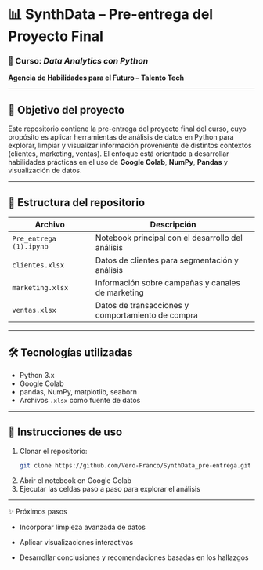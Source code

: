 # 📊 SynthData – Pre-entrega del Proyecto Final

### 🧠 Curso: *Data Analytics con Python*  
**Agencia de Habilidades para el Futuro – Talento Tech**

---

## 🎯 Objetivo del proyecto

Este repositorio contiene la pre-entrega del proyecto final del curso, cuyo propósito es aplicar herramientas de análisis de datos en Python para explorar, limpiar y visualizar información proveniente de distintos contextos (clientes, marketing, ventas). El enfoque está orientado a desarrollar habilidades prácticas en el uso de **Google Colab**, **NumPy**, **Pandas** y visualización de datos.

---

## 📁 Estructura del repositorio

| Archivo                  | Descripción                                      |
|--------------------------|--------------------------------------------------|
| `Pre_entrega (1).ipynb`  | Notebook principal con el desarrollo del análisis |
| `clientes.xlsx`          | Datos de clientes para segmentación y análisis   |
| `marketing.xlsx`         | Información sobre campañas y canales de marketing |
| `ventas.xlsx`            | Datos de transacciones y comportamiento de compra |

---

## 🛠️ Tecnologías utilizadas

- Python 3.x  
- Google Colab
- pandas, NumPy, matplotlib, seaborn  
- Archivos `.xlsx` como fuente de datos

---

## 📌 Instrucciones de uso

1. Clonar el repositorio:
   ```bash
   git clone https://github.com/Vero-Franco/SynthData_pre-entrega.git
2. Abrir el notebook en Google Colab
3. Ejecutar las celdas paso a paso para explorar el análisis


---

✨ Próximos pasos


- Incorporar limpieza avanzada de datos

- Aplicar visualizaciones interactivas

- Desarrollar conclusiones y recomendaciones basadas en los hallazgos
   
